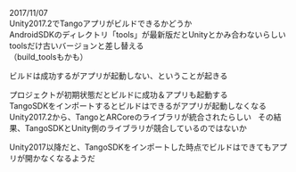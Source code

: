 2017/11/07  
Unity2017.2でTangoアプリがビルドできるかどうか  
AndroidSDKのディレクトリ「tools」が最新版だとUnityとかみ合わないらしい  
toolsだけ古いバージョンと差し替える  
（build_toolsもかも）  
  
ビルドは成功するがアプリが起動しない、ということが起きる  
  
プロジェクトが初期状態だとビルドに成功＆アプリも起動する  
TangoSDKをインポートするとビルドはできるがアプリが起動しなくなる  
Unity2017.2から、TangoとARCoreのライブラリが統合されたらしい  
その結果、TangoSDKとUnity側のライブラリが競合しているのではないか  

Unity2017以降だと、TangoSDKをインポートした時点でビルドはできてもアプリが開かなくなるようだ  
